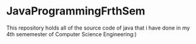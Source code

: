 # JavaProgrammingFrthSem
This repository holds all of the source code of java that i have done in my 4th sememester of Computer Science Engineering:)
